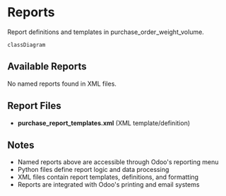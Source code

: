 # Reports

Report definitions and templates in purchase_order_weight_volume.

```mermaid
classDiagram
```

## Available Reports

No named reports found in XML files.


## Report Files

- **purchase_report_templates.xml** (XML template/definition)

## Notes
- Named reports above are accessible through Odoo's reporting menu
- Python files define report logic and data processing
- XML files contain report templates, definitions, and formatting
- Reports are integrated with Odoo's printing and email systems
